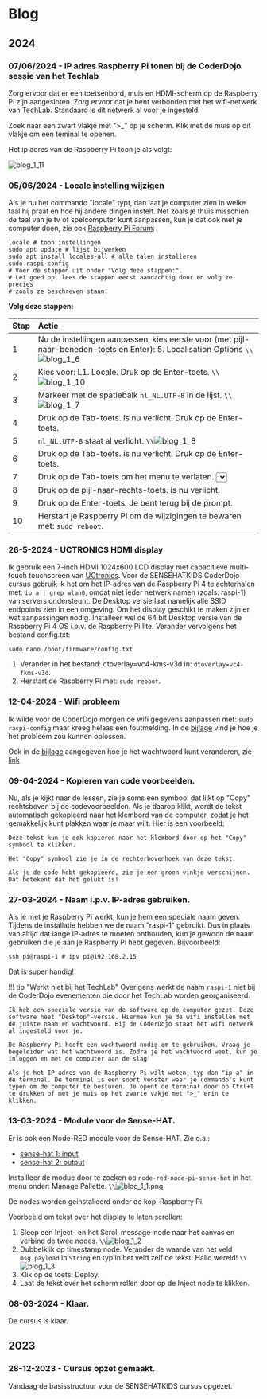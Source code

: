# Blog

## 2024

### 07/06/2024 - IP adres Raspberry Pi tonen bij de CoderDojo sessie van het Techlab

Zorg ervoor dat er een toetsenbord, muis en HDMI-scherm op de Raspberry Pi zijn aangesloten. Zorg ervoor dat je bent verbonden met het wifi-netwerk van TechLab. Standaard is dit netwerk al voor je ingesteld.

Zoek naar een zwart vlakje met ">_" op je scherm. Klik met de muis op dit vlakje om een teminal te openen.

Het ip adres van de Raspberry Pi toon je als volgt:
 
![blog_1_11](assets/blog_1_11.png)


### 05/06/2024 - Locale instelling wijzigen

Als je nu het commando "locale" typt, dan laat je computer zien in welke taal hij praat en hoe hij andere dingen instelt. Net zoals je thuis misschien de taal van je tv of spelcomputer kunt aanpassen, kun je dat ook met je computer doen, zie ook [Raspberry Pi Forum](https://forums.raspberrypi.com/viewtopic.php?t=253136):

```
locale # toon instellingen
sudo apt update # lijst bijwerken
sudo apt install locales-all # alle talen installeren
sudo raspi-config
# Voer de stappen uit onder "Volg deze stappen:".
# Let goed op, lees de stappen eerst aandachtig door en volg ze precies
# zoals ze beschreven staan.
```
**Volg deze stappen:**

|Stap        | Actie      |
|:---------- | :---------- |
| 1 | Nu de instellingen aanpassen, kies eerste voor (met pijl-naar-beneden-toets en Enter): 5. Localisation Options  ``\\``![blog_1_6](assets/blog_1_6.png)|
| 2 | Kies voor: L1. Locale. Druk op de Enter-toets. ``\\``![blog_1_10](assets/blog_1_10.png) |
| 3 | Markeer met de spatiebalk `nl_NL.UTF-8` in de lijst. ``\\``![blog_1_7](assets/blog_1_7.png)  |
| 4 | Druk op de Tab-toets. <Ok> is nu verlicht. Druk op de Enter-toets. |
| 5 | `nl_NL.UTF-8` staat al verlicht. ``\\``![blog_1_8](assets/blog_1_8.png) |
| 6 | Druk op de Tab-toets. <Ok> is nu verlicht. Druk op de Enter-toets. |
| 7 | Druk op de Tab-toets om het menu te verlaten. <Select> staat nu verlicht. ``\\``![blog_1_9](assets/blog_1_9.png) |
| 8 | Druk op de pijl-naar-rechts-toets. <Finish> is nu verlicht. |
| 9 | Druk op de Enter-toets. Je bent terug bij de prompt. |
| 10 | Herstart je Raspberry Pi om de wijzigingen te bewaren met: `sudo reboot`. |

### 26-5-2024 - UCTRONICS HDMI display

Ik gebruik een 7-inch HDMI 1024x600 LCD display met capacitieve multi-touch touchscreen van [UCtronics](https://www.sossolutions.nl/uctronics-7-inch-ips-touchscreen-for-raspberry-pi-with-prop-stand-1024-600-capacitive-hdmi-lcd-monitor-portable-display-for-raspberry-pi-4-3-b-windows-10-8-7-free-driver?gad_source=1&gclid=Cj0KCQjw3tCyBhDBARIsAEY0XNlMsYe0sFoa4RbZ23QPJDhGwW9soGrXK5luyFV-TT80C5EnAl_Sas0aAk5lEALw_wcB). Voor de SENSEHATKIDS CoderDojo cursus gebruik ik het om het IP-adres van de Raspberry Pi 4 te achterhalen met: `ip a | grep wlan0`, omdat niet ieder netwerk namen (zoals: raspi-1) van servers ondersteunt. De Desktop versie laat namelijk alle SSID endpoints zien in een omgeving. Om het display geschikt te maken zijn er wat aanpassingen nodig. Installeer wel de 64 bit Desktop versie van de Raspberry Pi 4 OS i.p.v. de Raspberry Pi lite. Verander vervolgens het bestand config.txt: 

``` 
sudo nano /boot/firmware/config.txt
```

1. Verander in het bestand: dtoverlay=vc4-kms-v3d in: `dtoverlay=vc4-fkms-v3d`.
2. Herstart de Raspberry Pi met: `sudo reboot`.

### 12-04-2024 - Wifi probleem

Ik wilde voor de CoderDojo morgen de wifi gegevens aanpassen met: `sudo raspi-config` maar kreeg helaas een foutmelding. In de [bijlage](../appendix/index.html#Foutmelding-bij-wijzigen-WiFi-gegevens) vind je hoe je het probleem zou kunnen oplossen.

Ook in de [bijlage](../appendix/index#Veranderen-wachtwoord-via-de-terminal) aangegeven hoe je het wachtwoord kunt veranderen, zie [link](https://www.idownloadblog.com/2021/05/17/change-password-raspberry-pi/)

### 09-04-2024 - Kopieren van code voorbeelden.

Nu, als je kijkt naar de lessen, zie je soms een symbool dat lijkt op "Copy" rechtsboven bij de codevoorbeelden. Als je daarop klikt, wordt de tekst automatisch gekopieerd naar het klembord van de computer, zodat je het gemakkelijk kunt plakken waar je maar wilt. Hier is een voorbeeld:

```
Deze tekst kun je ook kopieren naar het klembord door op het "Copy" symbool te klikken.

Het "Copy" symbool zie je in de rechterbovenhoek van deze tekst.

Als je de code hebt gekopieerd, zie je een groen vinkje verschijnen.
Dat betekent dat het gelukt is!
```

### 27-03-2024 - Naam i.p.v. IP-adres gebruiken.

Als je met je Raspberry Pi werkt, kun je hem een speciale naam geven. Tijdens de installatie hebben we de naam "raspi-1" gebruikt. Dus in plaats van altijd dat lange IP-adres te moeten onthouden, kun je gewoon de naam gebruiken die je aan je Raspberry Pi hebt gegeven. Bijvoorbeeld:

```
ssh pi@raspi-1 # ipv pi@192.168.2.15
```

Dat is super handig!

!!! tip "Werkt niet bij het TechLab"
    Overigens werkt de naam `raspi-1` niet bij de CoderDojo evenementen die door het TechLab worden georganiseerd.

    Ik heb een speciale versie van de software op de computer gezet. Deze software heet "Desktop"-versie. Hiermee kun je de wifi instellen met de juiste naam en wachtwoord. Bij de CoderDojo staat het wifi netwerk al ingesteld voor je.

    De Raspberry Pi heeft een wachtwoord nodig om te gebruiken. Vraag je begeleider wat het wachtwoord is. Zodra je het wachtwoord weet, kun je inloggen en met de computer aan de slag!
    
    Als je het IP-adres van de Raspberry Pi wilt weten, typ dan "ip a" in de terminal. De terminal is een soort venster waar je commando's kunt typen om de computer te besturen. Je opent de terminal door op Ctrl+T te drukken of met je muis op het zwarte vakje met ">_" erin te klikken.

### 13-03-2024 - Module voor de Sense-HAT.

Er is ook een Node-RED module voor de Sense-HAT. Zie o.a.:
- [sense-hat 1: input](https://www.youtube.com/watch?v=O3vcXhl6dTk)
- [sense-hat 2: output](https://www.youtube.com/watch?v=2Am_9DNQ1Bk)

Installleer de modue door te zoeken op `node-red-node-pi-sense-hat` in het menu onder: Manage Pallette. ``\\``![blog_1_1.png](assets/blog_1_1.png)

De nodes worden geinstalleerd onder de kop: Raspberry Pi.

Voorbeeld om tekst over het display te laten scrollen:

1. Sleep een Inject- en het Scroll message-node naar het canvas en verbind de twee nodes. ``\\``![blog_1_2](assets/blog_1_2.png)
2. Dubbelklik op timestamp node. Verander de waarde van het veld `msg.payload` in `String` en typ in het veld zelf de tekst: Hallo wereld! ``\\``![blog_1_3](assets/blog_1_4.png)
3. Klik op de toets: Deploy.
4. Laat de tekst over het scherm rollen door op de Inject node te klikken.

### 08-03-2024 - Klaar.
 
De cursus is klaar.

## 2023

### 28-12-2023 - Cursus opzet gemaakt.

Vandaag de basisstructuur voor de SENSEHATKIDS cursus opgezet.

